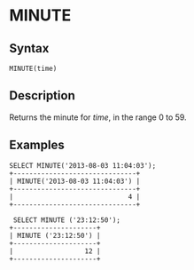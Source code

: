 
# MINUTE

## Syntax


```
MINUTE(time)
```

## Description


Returns the minute for *time*, in the range 0 to 59.


## Examples


```
SELECT MINUTE('2013-08-03 11:04:03');
+-------------------------------+
| MINUTE('2013-08-03 11:04:03') |
+-------------------------------+
|                             4 |
+-------------------------------+

 SELECT MINUTE ('23:12:50');
+---------------------+
| MINUTE ('23:12:50') |
+---------------------+
|                  12 |
+---------------------+
```
